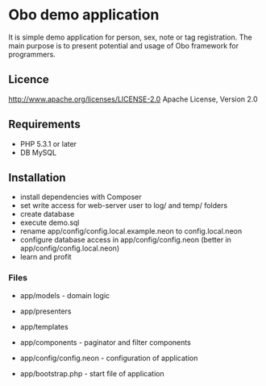 # Obo demo application #
It is simple demo application for person, sex, note or tag registration. The main purpose is to present potential and usage of Obo framework for programmers.

## Licence ##
http://www.apache.org/licenses/LICENSE-2.0 Apache License, Version 2.0

## Requirements ##
 - PHP 5.3.1 or later
 - DB MySQL

## Installation ##
 - install dependencies with Composer
 - set write access for web-server user to log/ and temp/ folders
 - create database
 - execute demo.sql
 - rename app/config/config.local.example.neon to config.local.neon
 - configure database access in app/config/config.neon (better in app/config/config.local.neon)
 - learn and profit

### Files ###
 - app/models - domain logic
 - app/presenters
 - app/templates
 - app/components - paginator and filter components

 - app/config/config.neon - configuration of application
 - app/bootstrap.php - start file of application